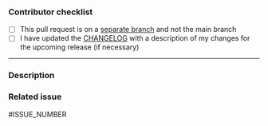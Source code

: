 <!---
Thank you for your pull request! 🚀

If you're not already a member of our public Matrix community, please consider joining via the following link:
https://matrix.to/#/#scribe_community:matrix.org

It'd be great to have you!

Also if you're new to open source, check that the email you use for GitHub (https://github.com/settings/emails) is the same the one you have for git. You can see your git email by typing `git config user.email` and set it with `git config --global user.email "your_email@email.com"`.
-->

### Contributor checklist

<!-- Please replace the empty checkboxes [ ] below with checked ones [x] accordingly. -->

- [ ] This pull request is on a [separate branch](https://docs.github.com/en/get-started/quickstart/github-flow) and not the main branch
- [ ] I have updated the [CHANGELOG](https://github.com/scribe-org/Scribe-Data/blob/main/CHANGELOG.md) with a description of my changes for the upcoming release (if necessary) <!-- ... or I'll send a commit with this now 🙃 -->

---

### Description

<!--
Describe briefly what your pull request proposes to change. Especially if you have more than one commit, it is helpful to give a summary of what your contribution is trying to solve.

Also, please describe shortly how you tested that your change actually works.
-->

### Related issue

<!--- Scribe-Data prefers that pull requests be related to already open issues. -->
<!--- If applicable, please link to the issue by replacing ISSUE_NUMBER with the appropriate number below. -->
<!--- Feel free to delete this section if this does not apply. -->

#ISSUE_NUMBER

